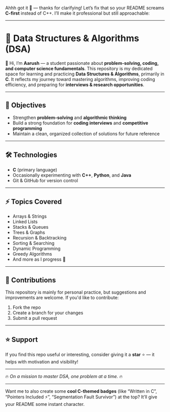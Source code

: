 Ahhh got it 🐉 — thanks for clarifying! Let’s fix that so your README screams **C-first** instead of C++. I’ll make it professional but still approachable:

---

# 🚀 Data Structures & Algorithms (DSA)

👋 Hi, I’m **Aarush** — a student passionate about **problem-solving, coding, and computer science fundamentals**.
This repository is my dedicated space for learning and practicing **Data Structures & Algorithms**, primarily in **C**.
It reflects my journey toward mastering algorithms, improving coding efficiency, and preparing for **interviews & research opportunities**.

---

## 🎯 Objectives

* Strengthen **problem-solving** and **algorithmic thinking**
* Build a strong foundation for **coding interviews** and **competitive programming**
* Maintain a clean, organized collection of solutions for future reference

---

## 🛠️ Technologies

* **C** (primary language)
* Occasionally experimenting with **C++**, **Python**, and **Java**
* Git & GitHub for version control

---

## ⚡ Topics Covered

* Arrays & Strings
* Linked Lists
* Stacks & Queues
* Trees & Graphs
* Recursion & Backtracking
* Sorting & Searching
* Dynamic Programming
* Greedy Algorithms
* And more as I progress 🚀

---

## 🤝 Contributions

This repository is mainly for personal practice, but suggestions and improvements are welcome.
If you'd like to contribute:

1. Fork the repo
2. Create a branch for your changes
3. Submit a pull request

---

## ⭐ Support

If you find this repo useful or interesting, consider giving it a **star** ⭐ — it helps with motivation and visibility!

---

🔥 *On a mission to master DSA, one problem at a time.* 🔥

---

Want me to also create some **cool C-themed badges** (like “Written in C”, “Pointers Included ⚡”, “Segmentation Fault Survivor”) at the top? It’ll give your README some instant character.
